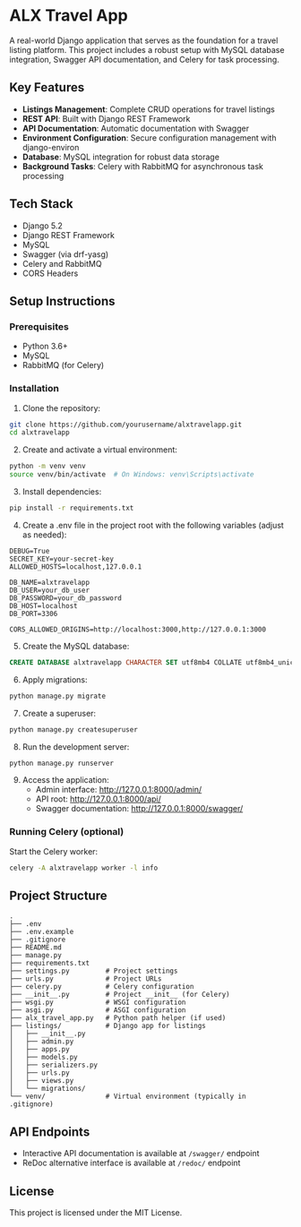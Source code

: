# ALX Travel App

A real-world Django application that serves as the foundation for a travel listing platform. This project includes a robust setup with MySQL database integration, Swagger API documentation, and Celery for task processing.

## Key Features

- **Listings Management**: Complete CRUD operations for travel listings
- **REST API**: Built with Django REST Framework
- **API Documentation**: Automatic documentation with Swagger
- **Environment Configuration**: Secure configuration management with django-environ
- **Database**: MySQL integration for robust data storage
- **Background Tasks**: Celery with RabbitMQ for asynchronous task processing

## Tech Stack

- Django 5.2
- Django REST Framework
- MySQL
- Swagger (via drf-yasg)
- Celery and RabbitMQ
- CORS Headers

## Setup Instructions

### Prerequisites

- Python 3.6+
- MySQL
- RabbitMQ (for Celery)

### Installation

1. Clone the repository:
```bash
git clone https://github.com/yourusername/alxtravelapp.git
cd alxtravelapp
```

2. Create and activate a virtual environment:
```bash
python -m venv venv
source venv/bin/activate  # On Windows: venv\Scripts\activate
```

3. Install dependencies:
```bash
pip install -r requirements.txt
```

4. Create a .env file in the project root with the following variables (adjust as needed):
```
DEBUG=True
SECRET_KEY=your-secret-key
ALLOWED_HOSTS=localhost,127.0.0.1

DB_NAME=alxtravelapp
DB_USER=your_db_user
DB_PASSWORD=your_db_password
DB_HOST=localhost
DB_PORT=3306

CORS_ALLOWED_ORIGINS=http://localhost:3000,http://127.0.0.1:3000
```

5. Create the MySQL database:
```sql
CREATE DATABASE alxtravelapp CHARACTER SET utf8mb4 COLLATE utf8mb4_unicode_ci;
```

6. Apply migrations:
```bash
python manage.py migrate
```

7. Create a superuser:
```bash
python manage.py createsuperuser
```

8. Run the development server:
```bash
python manage.py runserver
```

9. Access the application:
   - Admin interface: http://127.0.0.1:8000/admin/
   - API root: http://127.0.0.1:8000/api/
   - Swagger documentation: http://127.0.0.1:8000/swagger/

### Running Celery (optional)

Start the Celery worker:
```bash
celery -A alxtravelapp worker -l info
```

## Project Structure

```
.
├── .env
├── .env.example
├── .gitignore
├── README.md
├── manage.py
├── requirements.txt
├── settings.py         # Project settings
├── urls.py             # Project URLs
├── celery.py           # Celery configuration
├── __init__.py         # Project __init__ (for Celery)
├── wsgi.py             # WSGI configuration
├── asgi.py             # ASGI configuration
├── alx_travel_app.py   # Python path helper (if used)
├── listings/           # Django app for listings
│   ├── __init__.py
│   ├── admin.py
│   ├── apps.py
│   ├── models.py
│   ├── serializers.py
│   ├── urls.py
│   ├── views.py
│   └── migrations/
└── venv/               # Virtual environment (typically in .gitignore)
```

## API Endpoints

- Interactive API documentation is available at `/swagger/` endpoint
- ReDoc alternative interface is available at `/redoc/` endpoint

## License

This project is licensed under the MIT License.
